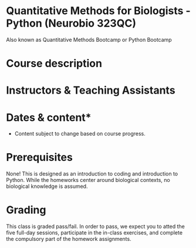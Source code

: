 # Quantitative Methods for Biologists - Python (Neurobio 323QC)
Also known as Quantitative Methods Bootcamp or Python Bootcamp

# Course description


# Instructors & Teaching Assistants



# Dates & content*
* Content subject to change based on course progress. 


# Prerequisites
None! This is designed as an introduction to coding and introduction to Python. While the homeworks center around biological contexts, no biological knowledge is assumed. 

# Grading
This class is graded pass/fail. In order to pass, we expect you to atted the five full-day sessions, participate in the in-class exercises, and complete the compulsory part of the homework assignments. 
